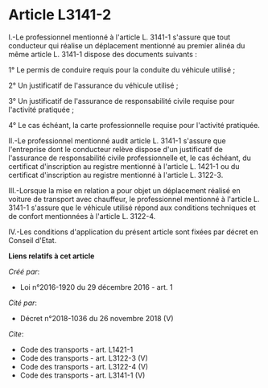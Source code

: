 # Article L3141-2

I.-Le professionnel mentionné à l'article L. 3141-1 s'assure que tout conducteur qui réalise un déplacement mentionné au
premier alinéa du même article L. 3141-1 dispose des documents suivants : 

1° Le permis de conduire requis pour la conduite du véhicule utilisé ; 

2° Un justificatif de l'assurance du véhicule utilisé ; 

3° Un justificatif de l'assurance de responsabilité civile requise pour l'activité pratiquée ; 

4° Le cas échéant, la carte professionnelle requise pour l'activité pratiquée. 

II.-Le professionnel mentionné audit article L. 3141-1 s'assure que l'entreprise dont le conducteur relève dispose d'un
justificatif de l'assurance de responsabilité civile professionnelle et, le cas échéant, du certificat d'inscription au
registre mentionné à l'article L. 1421-1 ou du certificat d'inscription au registre mentionné à l'article L. 3122-3. 

III.-Lorsque la mise en relation a pour objet un déplacement réalisé en voiture de transport avec chauffeur, le professionnel
mentionné à l'article L. 3141-1 s'assure que le véhicule utilisé répond aux conditions techniques et de confort mentionnées à
l'article L. 3122-4. 

IV.-Les conditions d'application du présent article sont fixées par décret en Conseil d'Etat.

**Liens relatifs à cet article**

_Créé par_:

  - Loi n°2016-1920 du 29 décembre 2016 - art. 1

_Cité par_:

  - Décret n°2018-1036 du 26 novembre 2018 (V)

_Cite_:

  - Code des transports - art. L1421-1
  - Code des transports - art. L3122-3 (V)
  - Code des transports - art. L3122-4 (V)
  - Code des transports - art. L3141-1 (V)
